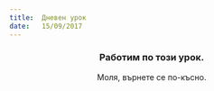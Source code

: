 ```yaml
---
title:  Дневен урок
date:   15/09/2017
---
```


### <center>Работим по този урок.</center>
<center>Моля, върнете се по-късно.</center>